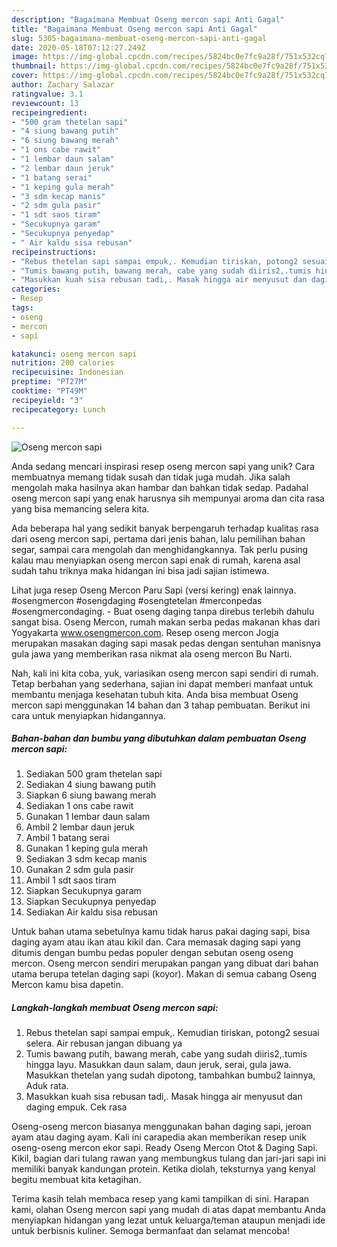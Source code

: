 ```yaml
---
description: "Bagaimana Membuat Oseng mercon sapi Anti Gagal"
title: "Bagaimana Membuat Oseng mercon sapi Anti Gagal"
slug: 5305-bagaimana-membuat-oseng-mercon-sapi-anti-gagal
date: 2020-05-18T07:12:27.249Z
image: https://img-global.cpcdn.com/recipes/5824bc0e7fc9a28f/751x532cq70/oseng-mercon-sapi-foto-resep-utama.jpg
thumbnail: https://img-global.cpcdn.com/recipes/5824bc0e7fc9a28f/751x532cq70/oseng-mercon-sapi-foto-resep-utama.jpg
cover: https://img-global.cpcdn.com/recipes/5824bc0e7fc9a28f/751x532cq70/oseng-mercon-sapi-foto-resep-utama.jpg
author: Zachary Salazar
ratingvalue: 3.1
reviewcount: 13
recipeingredient:
- "500 gram thetelan sapi"
- "4 siung bawang putih"
- "6 siung bawang merah"
- "1 ons cabe rawit"
- "1 lembar daun salam"
- "2 lembar daun jeruk"
- "1 batang serai"
- "1 keping gula merah"
- "3 sdm kecap manis"
- "2 sdm gula pasir"
- "1 sdt saos tiram"
- "Secukupnya garam"
- "Secukupnya penyedap"
- " Air kaldu sisa rebusan"
recipeinstructions:
- "Rebus thetelan sapi sampai empuk,. Kemudian tiriskan, potong2 sesuai selera. Air rebusan jangan dibuang ya"
- "Tumis bawang putih, bawang merah, cabe yang sudah diiris2,.tumis hingga layu. Masukkan daun salam, daun jeruk, serai, gula jawa. Masukkan thetelan yang sudah dipotong, tambahkan bumbu2 lainnya, Aduk rata."
- "Masukkan kuah sisa rebusan tadi,. Masak hingga air menyusut dan daging empuk. Cek rasa"
categories:
- Resep
tags:
- oseng
- mercon
- sapi

katakunci: oseng mercon sapi 
nutrition: 200 calories
recipecuisine: Indonesian
preptime: "PT27M"
cooktime: "PT49M"
recipeyield: "3"
recipecategory: Lunch

---
```



![Oseng mercon sapi](https://img-global.cpcdn.com/recipes/5824bc0e7fc9a28f/751x532cq70/oseng-mercon-sapi-foto-resep-utama.jpg)

Anda sedang mencari inspirasi resep oseng mercon sapi yang unik? Cara membuatnya memang tidak susah dan tidak juga mudah. Jika salah mengolah maka hasilnya akan hambar dan bahkan tidak sedap. Padahal oseng mercon sapi yang enak harusnya sih mempunyai aroma dan cita rasa yang bisa memancing selera kita.

Ada beberapa hal yang sedikit banyak berpengaruh terhadap kualitas rasa dari oseng mercon sapi, pertama dari jenis bahan, lalu pemilihan bahan segar, sampai cara mengolah dan menghidangkannya. Tak perlu pusing kalau mau menyiapkan oseng mercon sapi enak di rumah, karena asal sudah tahu triknya maka hidangan ini bisa jadi sajian istimewa.

Lihat juga resep Oseng Mercon Paru Sapi (versi kering) enak lainnya. #osengmercon #osengdaging #osengtetelan #merconpedas #osengmercondaging. - Buat oseng daging tanpa direbus terlebih dahulu sangat bisa. Oseng Mercon, rumah makan serba pedas makanan khas dari Yogyakarta www.osengmercon.com. Resep oseng mercon Jogja merupakan masakan daging sapi masak pedas dengan sentuhan manisnya gula jawa yang memberikan rasa nikmat ala oseng mercon Bu Narti.


Nah, kali ini kita coba, yuk, variasikan oseng mercon sapi sendiri di rumah. Tetap berbahan yang sederhana, sajian ini dapat memberi manfaat untuk membantu menjaga kesehatan tubuh kita. Anda bisa membuat Oseng mercon sapi menggunakan 14 bahan dan 3 tahap pembuatan. Berikut ini cara untuk menyiapkan hidangannya.

<!--inarticleads1-->

##### Bahan-bahan dan bumbu yang dibutuhkan dalam pembuatan Oseng mercon sapi:

1. Sediakan 500 gram thetelan sapi
1. Sediakan 4 siung bawang putih
1. Siapkan 6 siung bawang merah
1. Sediakan 1 ons cabe rawit
1. Gunakan 1 lembar daun salam
1. Ambil 2 lembar daun jeruk
1. Ambil 1 batang serai
1. Gunakan 1 keping gula merah
1. Sediakan 3 sdm kecap manis
1. Gunakan 2 sdm gula pasir
1. Ambil 1 sdt saos tiram
1. Siapkan Secukupnya garam
1. Siapkan Secukupnya penyedap
1. Sediakan  Air kaldu sisa rebusan


Untuk bahan utama sebetulnya kamu tidak harus pakai daging sapi, bisa daging ayam atau ikan atau kikil dan. Cara memasak daging sapi yang ditumis dengan bumbu pedas populer dengan sebutan oseng oseng mercon. Oseng mercon sendiri merupakan pangan yang dibuat dari bahan utama berupa tetelan daging sapi (koyor). Makan di semua cabang Oseng Mercon kamu bisa dapetin. 

<!--inarticleads2-->

##### Langkah-langkah membuat Oseng mercon sapi:

1. Rebus thetelan sapi sampai empuk,. Kemudian tiriskan, potong2 sesuai selera. Air rebusan jangan dibuang ya
1. Tumis bawang putih, bawang merah, cabe yang sudah diiris2,.tumis hingga layu. Masukkan daun salam, daun jeruk, serai, gula jawa. Masukkan thetelan yang sudah dipotong, tambahkan bumbu2 lainnya, Aduk rata.
1. Masukkan kuah sisa rebusan tadi,. Masak hingga air menyusut dan daging empuk. Cek rasa


Oseng-oseng mercon biasanya menggunakan bahan daging sapi, jeroan ayam atau daging ayam. Kali ini carapedia akan memberikan resep unik oseng-oseng mercon ekor sapi. Ready Oseng Mercon Otot &amp; Daging Sapi. Kikil, bagian dari tulang rawan yang membungkus tulang dan jari-jari sapi ini memiliki banyak kandungan protein. Ketika diolah, teksturnya yang kenyal begitu membuat kita ketagihan. 

Terima kasih telah membaca resep yang kami tampilkan di sini. Harapan kami, olahan Oseng mercon sapi yang mudah di atas dapat membantu Anda menyiapkan hidangan yang lezat untuk keluarga/teman ataupun menjadi ide untuk berbisnis kuliner. Semoga bermanfaat dan selamat mencoba!
